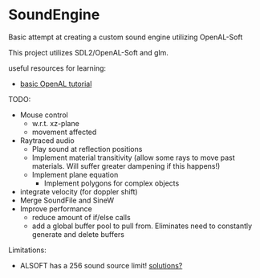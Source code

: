 # SoundEngine
 Basic attempt at creating a custom sound engine utilizing OpenAL-Soft
 
 This project utilizes SDL2/OpenAL-Soft and glm.

useful resources for learning:
- [basic OpenAL tutorial](youtube.com/watch?v=tmVRpNFP9ys)

TODO:
- Mouse control
	- w.r.t. xz-plane
	- movement affected
- Raytraced audio
	- Play sound at reflection positions
	- Implement material transitivity (allow some rays to move past materials. Will suffer greater dampening if this happens!)
	- Implement plane equation
		- Implement polygons for complex objects
- integrate velocity (for doppler shift)
- Merge SoundFile and SineW
- Improve performance
	- reduce amount of if/else calls
	- add a global buffer pool to pull from. Eliminates need to constantly generate and delete buffers

Limitations:
- ALSOFT has a 256 sound source limit! [solutions?](https://stackoverflow.com/questions/28141817)